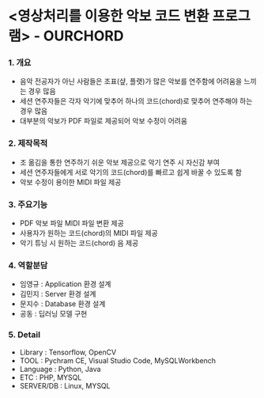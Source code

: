 # <영상처리를 이용한 악보 코드 변환 프로그램> - OURCHORD

### 1. 개요
* 음악 전공자가 아닌 사람들은 조표(샾, 플랫)가 많은 악보를 연주함에 어려움을 느끼는 경우 많음
* 세션 연주자들은 각자 악기에 맞추어 하나의 코드(chord)로 맞추어 연주해야 하는 경우 많음
* 대부분의 악보가 PDF 파일로 제공되어 악보 수정이 어려움
### 2. 제작목적
* 조 옮김을 통한 연주하기 쉬운 악보 제공으로 악기 연주 시 자신감 부여 
* 세션 연주자들에게 서로 악기의 코드(chord)를 빠르고 쉽게 바꿀 수 있도록 함
* 악보 수정이 용이한 MIDI 파일 제공
### 3. 주요기능
* PDF 악보 파일 MIDI 파일 변환 제공
* 사용자가 원하는 코드(chord)의 MIDI 파일 제공
* 악기 튜닝 시 원하는 코드(chord) 음 제공
### 4. 역할분담
* 임영규 : Application 환경 설계
* 김민지 : Server 환경 설계
* 문지수 : Database 환경 설계
* 공동 : 딥러닝 모델 구현
### 5. Detail
* Library : Tensorflow, OpenCV
* TOOL : Pychram CE, Visual Studio Code, MySQLWorkbench
* Language : Python, Java
* ETC : PHP, MYSQL
* SERVER/DB : Linux, MYSQL
